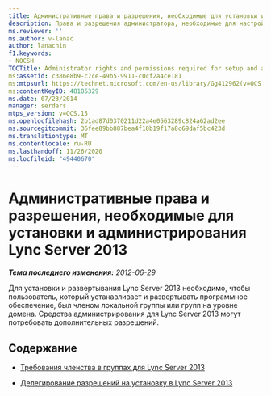 ```yaml
---
title: Административные права и разрешения, необходимые для установки и администрирования
description: Права и разрешения администратора, необходимые для настройки и администрирования.
ms.reviewer: ''
ms.author: v-lanac
author: lanachin
f1.keywords:
- NOCSH
TOCTitle: Administrator rights and permissions required for setup and administration
ms:assetid: c386e8b9-c7ce-49b5-9911-c0cf2a4ce181
ms:mtpsurl: https://technet.microsoft.com/en-us/library/Gg412962(v=OCS.15)
ms:contentKeyID: 48185329
ms.date: 07/23/2014
manager: serdars
mtps_version: v=OCS.15
ms.openlocfilehash: 2b1ad87d0370211d22a4e0563289c824a62ad2ee
ms.sourcegitcommit: 36fee89bb887bea4f18b19f17a8c69daf5bc423d
ms.translationtype: MT
ms.contentlocale: ru-RU
ms.lasthandoff: 11/26/2020
ms.locfileid: "49440670"
---
```

# <a name="administrator-rights-and-permissions-required-for-setup-and-administration-of-lync-server-2013"></a>Административные права и разрешения, необходимые для установки и администрирования Lync Server 2013

<div data-xmlns="http://www.w3.org/1999/xhtml">

<div class="topic" data-xmlns="http://www.w3.org/1999/xhtml" data-msxsl="urn:schemas-microsoft-com:xslt" data-cs="https://msdn.microsoft.com/">

<div data-asp="https://msdn2.microsoft.com/asp">



</div>

<div id="mainSection">

<div id="mainBody">

<span> </span>

_**Тема последнего изменения:** 2012-06-29_

Для установки и развертывания Lync Server 2013 необходимо, чтобы пользователь, который устанавливает и развертывать программное обеспечение, был членом локальной группы или групп на уровне домена. Средства администрирования для Lync Server 2013 могут потребовать дополнительных разрешений.

<div>

## <a name="in-this-section"></a>Содержание

  - [Требования членства в группах для Lync Server 2013](lync-server-2013-group-membership-requirements.md)

  - [Делегирование разрешений на установку в Lync Server 2013](lync-server-2013-delegate-setup-permissions.md)

</div>

</div>

<span> </span>

</div>

</div>

</div>

